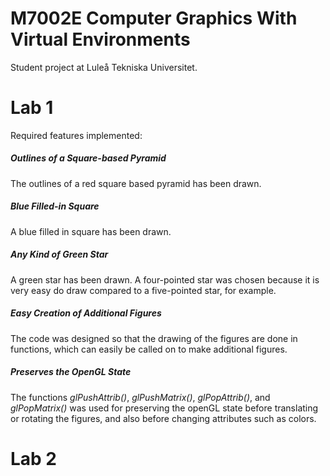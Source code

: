M7002E Computer Graphics With Virtual Environments
=================================================
Student project at Luleå Tekniska Universitet.

Lab 1
=======================
Required features implemented:

##### Outlines of a Square-based Pyramid
The outlines of a red square based pyramid has been drawn. 

##### Blue Filled-in Square
A blue filled in square has been drawn.

##### Any Kind of Green Star
A green star has been drawn. A four-pointed star was chosen because it is very easy do draw compared to a five-pointed star, for example. 

##### Easy Creation of Additional Figures
The code was designed so that the drawing of the figures are done in functions, which can easily be called on to make additional figures. 

##### Preserves the OpenGL State
The functions *glPushAttrib()*, *glPushMatrix()*, *glPopAttrib()*, and *glPopMatrix()* was used  for preserving the openGL state before translating or rotating the figures, and also before changing attributes such as colors.

Lab 2
=======================


